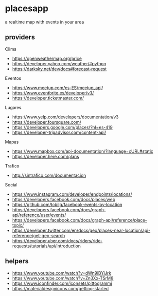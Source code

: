 # placesapp

a realtime map with events in your area


## providers


Clima

- https://openweathermap.org/price
- https://developer.yahoo.com/weather/#python
- https://darksky.net/dev/docs#forecast-request

Eventos

- https://www.meetup.com/es-ES/meetup_api/
- https://www.eventbrite.es/developer/v3/
- https://developer.ticketmaster.com/ 

Lugares

- https://www.yelp.com/developers/documentation/v3
- https://developer.foursquare.com/
- https://developers.google.com/places/?hl=es-419
- https://developer-tripadvisor.com/content-api/

Mapas

- https://www.mapbox.com/api-documentation/?language=cURL#static
- https://developer.here.com/plans

Trafico

- http://sintrafico.com/documentacion

Social

- https://www.instagram.com/developer/endpoints/locations/
- https://developers.facebook.com/docs/places/web
- https://github.com/tobilg/facebook-events-by-location
- https://developers.facebook.com/docs/graph-api/reference/user/events/
- https://developers.facebook.com/docs/graph-api/reference/place-topic/
- https://developer.twitter.com/en/docs/geo/places-near-location/api-reference/get-geo-search
- https://developer.uber.com/docs/riders/ride-requests/tutorials/api/introduction

## helpers

- https://www.youtube.com/watch?v=dWn9iBYiJrk
- https://www.youtube.com/watch?v=Zn3Xx-TSrM8
- https://www.iconfinder.com/iconsets/pittogrammi
- https://materialdesignicons.com/getting-started



